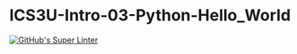 # ICS3U-Intro-03-Python-Hello_World
[![GitHub's Super Linter](https://github.com/ICS3U-Programming-Sarah-A/ICS3U-Intro-03-Python-Hello_World/workflows/GitHub's%20Super%20Linter/badge.svg)](https://github.com/ICS3U-Programming-Sarah-A/ICS3U-Intro-03-Python-Hello_World/actions)

